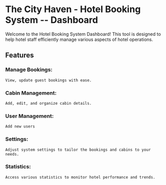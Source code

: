 # The City Haven - Hotel Booking System -- Dashboard

Welcome to the Hotel Booking System Dashboard! This tool is designed to help hotel staff efficiently manage various aspects of hotel operations.

## Features

### Manage Bookings:

    View, update guest bookings with ease.

### Cabin Management:

    Add, edit, and organize cabin details.

### User Management:

    Add new users

### Settings:

    Adjust system settings to tailor the bookings and cabins to your needs.

### Statistics:

    Access various statistics to monitor hotel performance and trends.
